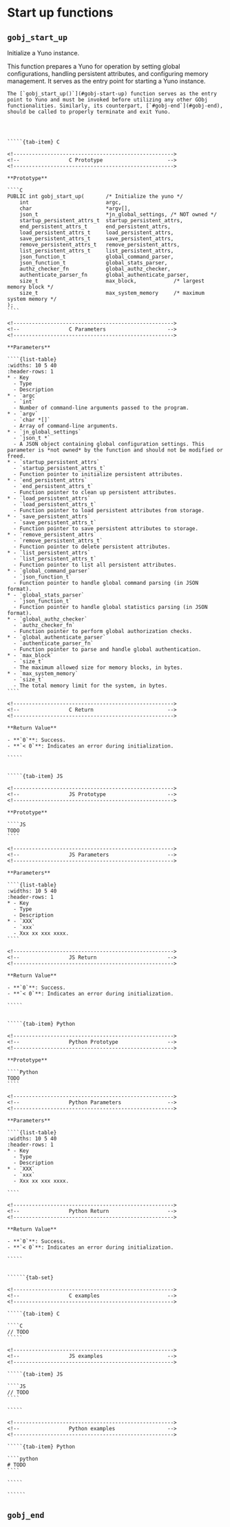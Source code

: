 # Start up functions

<!-- ============================================================== -->
## `gobj_start_up`
<!-- ============================================================== -->

Initialize a Yuno instance.

This function prepares a Yuno for operation by setting global configurations, handling persistent attributes, and configuring memory management. It serves as the entry point for starting a Yuno instance.

```{caution}
The [`gobj_start_up()`](#gobj-start-up) function serves as the entry point to Yuno and must be invoked before utilizing any other GObj functionalities. Similarly, its counterpart, [`#gobj-end`](#gobj-end), should be called to properly terminate and exit Yuno.
```

<!------------------------------------------------------------>
<!--                    Prototypes                          -->
<!------------------------------------------------------------>

``````{tab-set}



`````{tab-item} C

<!---------------------------------------------------->
<!--                C Prototype                     -->
<!---------------------------------------------------->

**Prototype**

````C
PUBLIC int gobj_start_up(       /* Initialize the yuno */
    int                         argc,
    char                        *argv[],
    json_t                      *jn_global_settings, /* NOT owned */
    startup_persistent_attrs_t  startup_persistent_attrs,
    end_persistent_attrs_t      end_persistent_attrs,
    load_persistent_attrs_t     load_persistent_attrs,
    save_persistent_attrs_t     save_persistent_attrs,
    remove_persistent_attrs_t   remove_persistent_attrs,
    list_persistent_attrs_t     list_persistent_attrs,
    json_function_t             global_command_parser,
    json_function_t             global_stats_parser,
    authz_checker_fn            global_authz_checker,
    authenticate_parser_fn      global_authenticate_parser,
    size_t                      max_block,            /* largest memory block */
    size_t                      max_system_memory     /* maximum system memory */
);
````

<!---------------------------------------------------->
<!--                C Parameters                    -->
<!---------------------------------------------------->

**Parameters**

````{list-table}
:widths: 10 5 40
:header-rows: 1
* - Key
  - Type
  - Description
* - `argc`
  - `int`
  - Number of command-line arguments passed to the program.
* - `argv`
  - `char *[]`
  - Array of command-line arguments.
* - `jn_global_settings`
  - `json_t *`
  - A JSON object containing global configuration settings. This parameter is *not owned* by the function and should not be modified or freed.
* - `startup_persistent_attrs`
  - `startup_persistent_attrs_t`
  - Function pointer to initialize persistent attributes.
* - `end_persistent_attrs`
  - `end_persistent_attrs_t`
  - Function pointer to clean up persistent attributes.
* - `load_persistent_attrs`
  - `load_persistent_attrs_t`
  - Function pointer to load persistent attributes from storage.
* - `save_persistent_attrs`
  - `save_persistent_attrs_t`
  - Function pointer to save persistent attributes to storage.
* - `remove_persistent_attrs`
  - `remove_persistent_attrs_t`
  - Function pointer to delete persistent attributes.
* - `list_persistent_attrs`
  - `list_persistent_attrs_t`
  - Function pointer to list all persistent attributes.
* - `global_command_parser`
  - `json_function_t`
  - Function pointer to handle global command parsing (in JSON format).
* - `global_stats_parser`
  - `json_function_t`
  - Function pointer to handle global statistics parsing (in JSON format).
* - `global_authz_checker`
  - `authz_checker_fn`
  - Function pointer to perform global authorization checks.
* - `global_authenticate_parser`
  - `authenticate_parser_fn`
  - Function pointer to parse and handle global authentication.
* - `max_block`
  - `size_t`
  - The maximum allowed size for memory blocks, in bytes.
* - `max_system_memory`
  - `size_t`
  - The total memory limit for the system, in bytes.
````

<!---------------------------------------------------->
<!--                C Return                        -->
<!---------------------------------------------------->

**Return Value**

- **`0`**: Success.
- **`< 0`**: Indicates an error during initialization.

`````


`````{tab-item} JS

<!---------------------------------------------------->
<!--                JS Prototype                    -->
<!---------------------------------------------------->

**Prototype**

````JS
TODO
````

<!---------------------------------------------------->
<!--                JS Parameters                   -->
<!---------------------------------------------------->

**Parameters**

````{list-table}
:widths: 10 5 40
:header-rows: 1
* - Key
  - Type
  - Description
* - `XXX`
  - `xxx`
  - Xxx xx xxx xxxx.
````

<!---------------------------------------------------->
<!--                JS Return                       -->
<!---------------------------------------------------->

**Return Value**

- **`0`**: Success.
- **`< 0`**: Indicates an error during initialization.

`````


`````{tab-item} Python

<!---------------------------------------------------->
<!--                Python Prototype                -->
<!---------------------------------------------------->

**Prototype**

````Python
TODO
````

<!---------------------------------------------------->
<!--                Python Parameters               -->
<!---------------------------------------------------->

**Parameters**

````{list-table}
:widths: 10 5 40
:header-rows: 1
* - Key
  - Type
  - Description
* - `XXX`
  - `xxx`
  - Xxx xx xxx xxxx.

````

<!---------------------------------------------------->
<!--                Python Return                   -->
<!---------------------------------------------------->

**Return Value**

- **`0`**: Success.
- **`< 0`**: Indicates an error during initialization.

`````

``````

<!------------------------------------------------------------>
<!--                    Examples                            -->
<!------------------------------------------------------------>

```````{dropdown} Examples

``````{tab-set}

<!---------------------------------------------------->
<!--                C examples                      -->
<!---------------------------------------------------->

`````{tab-item} C

````C
// TODO
`````

<!---------------------------------------------------->
<!--                JS examples                     -->
<!---------------------------------------------------->

`````{tab-item} JS

````JS
// TODO
````

`````

<!---------------------------------------------------->
<!--                Python examples                 -->
<!---------------------------------------------------->

`````{tab-item} Python

````python
# TODO
````

`````

``````
```````


<!-- ============================================================== -->
## `gobj_end`
<!-- ============================================================== -->
